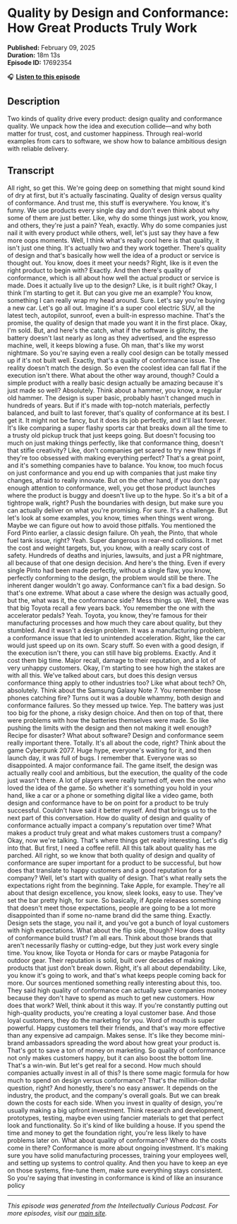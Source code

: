 # Quality by Design and Conformance: How Great Products Truly Work

**Published:** February 09, 2025  
**Duration:** 18m 13s  
**Episode ID:** 17692354

🎧 **[Listen to this episode](https://intellectuallycurious.buzzsprout.com/2529712/episodes/17692354-quality-by-design-and-conformance-how-great-products-truly-work)**

## Description

Two kinds of quality drive every product: design quality and conformance quality. We unpack how the idea and execution collide—and why both matter for trust, cost, and customer happiness. Through real-world examples from cars to software, we show how to balance ambitious design with reliable delivery.

## Transcript

All right, so get this. We're going deep on something that might sound kind of dry at first, but it's actually fascinating. Quality of design versus quality of conformance. And trust me, this stuff is everywhere. You know, it's funny. We use products every single day and don't even think about why some of them are just better. Like, why do some things just work, you know, and others, they're just a pain? Yeah, exactly. Why do some companies just nail it with every product while others, well, let's just say they have a few more oops moments. Well, I think what's really cool here is that quality, it isn't just one thing. It's actually two and they work together. There's quality of design and that's basically how well the idea of a product or service is thought out. You know, does it meet your needs? Right, like is it even the right product to begin with? Exactly. And then there's quality of conformance, which is all about how well the actual product or service is made. Does it actually live up to the design? Like, is it built right? Okay, I think I'm starting to get it. But can you give me an example? You know, something I can really wrap my head around. Sure. Let's say you're buying a new car. Let's go all out. Imagine it's a super cool electric SUV, all the latest tech, autopilot, sunroof, even a built-in espresso machine. That's the promise, the quality of design that made you want it in the first place. Okay, I'm sold. But, and here's the catch, what if the software is glitchy, the battery doesn't last nearly as long as they advertised, and the espresso machine, well, it keeps blowing a fuse. Oh man, that's like my worst nightmare. So you're saying even a really cool design can be totally messed up if it's not built well. Exactly, that's a quality of conformance issue. The reality doesn't match the design. So even the coolest idea can fall flat if the execution isn't there. What about the other way around, though? Could a simple product with a really basic design actually be amazing because it's just made so well? Absolutely. Think about a hammer, you know, a regular old hammer. The design is super basic, probably hasn't changed much in hundreds of years. But if it's made with top-notch materials, perfectly balanced, and built to last forever, that's quality of conformance at its best. I get it. It might not be fancy, but it does its job perfectly, and it'll last forever. It's like comparing a super flashy sports car that breaks down all the time to a trusty old pickup truck that just keeps going. But doesn't focusing too much on just making things perfectly, like that conformance thing, doesn't that stifle creativity? Like, don't companies get scared to try new things if they're too obsessed with making everything perfect? That's a great point, and it's something companies have to balance. You know, too much focus on just conformance and you end up with companies that just make tiny changes, afraid to really innovate. But on the other hand, if you don't pay enough attention to conformance, well, you get those product launches where the product is buggy and doesn't live up to the hype. So it's a bit of a tightrope walk, right? Push the boundaries with design, but make sure you can actually deliver on what you're promising. For sure. It's a challenge. But let's look at some examples, you know, times when things went wrong. Maybe we can figure out how to avoid those pitfalls. You mentioned the Ford Pinto earlier, a classic design failure. Oh yeah, the Pinto, that whole fuel tank issue, right? Yeah. Super dangerous in rear-end collisions. It met the cost and weight targets, but, you know, with a really scary cost of safety. Hundreds of deaths and injuries, lawsuits, and just a PR nightmare, all because of that one design decision. And here's the thing. Even if every single Pinto had been made perfectly, without a single flaw, you know, perfectly conforming to the design, the problem would still be there. The inherent danger wouldn't go away. Conformance can't fix a bad design. So that's one extreme. What about a case where the design was actually good, but the, what was it, the conformance side? Mess things up. Well, there was that big Toyota recall a few years back. You remember the one with the accelerator pedals? Yeah. Toyota, you know, they're famous for their manufacturing processes and how much they care about quality, but they stumbled. And it wasn't a design problem. It was a manufacturing problem, a conformance issue that led to unintended acceleration. Right, like the car would just speed up on its own. Scary stuff. So even with a good design, if the execution isn't there, you can still have big problems. Exactly. And it cost them big time. Major recall, damage to their reputation, and a lot of very unhappy customers. Okay, I'm starting to see how high the stakes are with all this. We've talked about cars, but does this design versus conformance thing apply to other industries too? Like what about tech? Oh, absolutely. Think about the Samsung Galaxy Note 7. You remember those phones catching fire? Turns out it was a double whammy, both design and conformance failures. So they messed up twice. Yep. The battery was just too big for the phone, a risky design choice. And then on top of that, there were problems with how the batteries themselves were made. So like pushing the limits with the design and then not making it well enough? Recipe for disaster? What about software? Design and conformance seem really important there. Totally. It's all about the code, right? Think about the game Cyberpunk 2077. Huge hype, everyone's waiting for it, and then launch day, it was full of bugs. I remember that. Everyone was so disappointed. A major conformance fail. The game itself, the design was actually really cool and ambitious, but the execution, the quality of the code just wasn't there. A lot of players were really turned off, even the ones who loved the idea of the game. So whether it's something you hold in your hand, like a car or a phone or something digital like a video game, both design and conformance have to be on point for a product to be truly successful. Couldn't have said it better myself. And that brings us to the next part of this conversation. How do quality of design and quality of conformance actually impact a company's reputation over time? What makes a product truly great and what makes customers trust a company? Okay, now we're talking. That's where things get really interesting. Let's dig into that. But first, I need a coffee refill. All this talk about quality has me parched. All right, so we know that both quality of design and quality of conformance are super important for a product to be successful, but how does that translate to happy customers and a good reputation for a company? Well, let's start with quality of design. That's what really sets the expectations right from the beginning. Take Apple, for example. They're all about that design excellence, you know, sleek looks, easy to use. They've set the bar pretty high, for sure. So basically, if Apple releases something that doesn't meet those expectations, people are going to be a lot more disappointed than if some no-name brand did the same thing. Exactly. Design sets the stage, you nail it, and you've got a bunch of loyal customers with high expectations. What about the flip side, though? How does quality of conformance build trust? I'm all ears. Think about those brands that aren't necessarily flashy or cutting-edge, but they just work every single time. You know, like Toyota or Honda for cars or maybe Patagonia for outdoor gear. Their reputation is solid, built over decades of making products that just don't break down. Right, it's all about dependability. Like, you know it's going to work, and that's what keeps people coming back for more. Our sources mentioned something really interesting about this, too. They said high quality of conformance can actually save companies money because they don't have to spend as much to get new customers. How does that work? Well, think about it this way. If you're constantly putting out high-quality products, you're creating a loyal customer base. And those loyal customers, they do the marketing for you. Word of mouth is super powerful. Happy customers tell their friends, and that's way more effective than any expensive ad campaign. Makes sense. It's like they become mini-brand ambassadors spreading the word about how great your product is. That's got to save a ton of money on marketing. So quality of conformance not only makes customers happy, but it can also boost the bottom line. That's a win-win. But let's get real for a second. How much should companies actually invest in all of this? Is there some magic formula for how much to spend on design versus conformance? That's the million-dollar question, right? And honestly, there's no easy answer. It depends on the industry, the product, and the company's overall goals. But we can break down the costs for each side. When you invest in quality of design, you're usually making a big upfront investment. Think research and development, prototypes, testing, maybe even using fancier materials to get that perfect look and functionality. So it's kind of like building a house. If you spend the time and money to get the foundation right, you're less likely to have problems later on. What about quality of conformance? Where do the costs come in there? Conformance is more about ongoing investment. It's making sure you have solid manufacturing processes, training your employees well, and setting up systems to control quality. And then you have to keep an eye on those systems, fine-tune them, make sure everything stays consistent. So you're saying that investing in conformance is kind of like an insurance policy

---
*This episode was generated from the Intellectually Curious Podcast. For more episodes, visit our [main site](https://intellectuallycurious.buzzsprout.com).*
